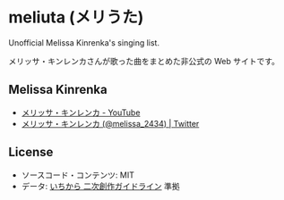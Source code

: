 # meliuta (メリうた)

Unofficial Melissa Kinrenka's singing list.

メリッサ・キンレンカさんが歌った曲をまとめた非公式の Web サイトです。

## Melissa Kinrenka

- [メリッサ・キンレンカ - YouTube](https://www.youtube.com/channel/UCwcyyxn6h9ex4sMXGtpQE_g)
- [メリッサ・キンレンカ (@melissa_2434) | Twitter](https://twitter.com/melissa_2434)

## License

- ソースコード・コンテンツ: MIT
- データ: [いちから 二次創作ガイドライン](https://event.nijisanji.app/guidelines/) 準拠

